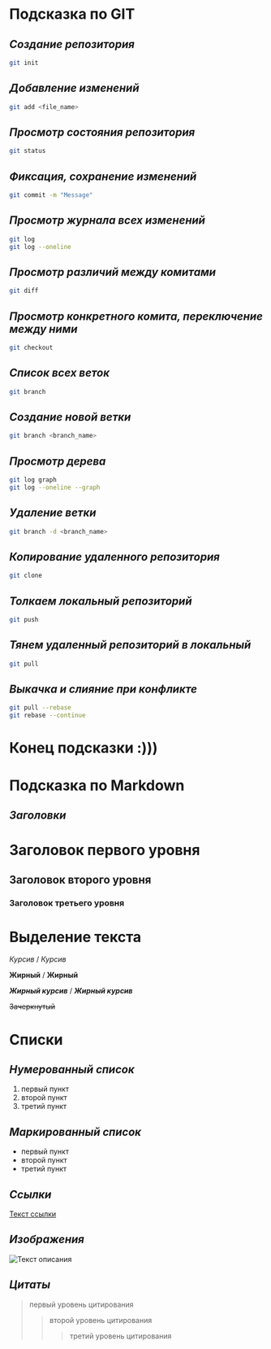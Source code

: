 # Подсказка по GIT
## *Создание репозитория*
~~~sh
git init
~~~

## *Добавление изменений*
~~~sh
git add <file_name>
~~~
## *Просмотр состояния репозитория*
~~~sh
git status
~~~

## *Фиксация, сохранение изменений*
~~~sh
git commit -m "Message"
~~~

## *Просмотр журнала всех изменений*
~~~sh
git log
git log --oneline
~~~

## *Просмотр различий между комитами*
~~~sh
git diff
~~~

## *Просмотр конкретного комита, переключение между ними*
~~~sh
git checkout
~~~

## *Список всех веток*
~~~sh
git branch
~~~

## *Создание новой ветки*
~~~sh
git branch <branch_name>
~~~

## *Просмотр дерева*
~~~sh
git log graph
git log --oneline --graph
~~~

## *Удаление ветки*
~~~sh
git branch -d <branch_name>
~~~

## *Копирование удаленного репозитория*
~~~sh
git clone
~~~

## *Толкаем локальный репозиторий*
~~~sh
git push
~~~

## *Тянем удаленный репозиторий в локальный*
~~~sh
git pull
~~~

## *Выкачка и слияние при конфликте*
~~~sh
git pull --rebase
git rebase --continue
~~~

# Конец подсказки :)))


# Подсказка по Markdown

## *Заголовки*

# Заголовок первого уровня
## Заголовок второго уровня
### Заголовок третьего уровня

# Выделение текста

*Курсив* / _Курсив_

**Жирный** / __Жирный__

***Жирный курсив*** / ___Жирный курсив___

~~Зачеркнутый~~

# Списки

## *Нумерованный список*

1. первый пункт
2. второй пункт
3. третий пункт

## *Маркированный список*

- первый пункт
- второй пункт
- третий пункт

## *Ссылки*

[Текст ссылки](https://ее_адрес)

## *Изображения*

![Текст описания](https://его_адрес)

## *Цитаты*

> первый уровень цитирования
>> второй уровень цитирования
>>> третий уровень цитирования


